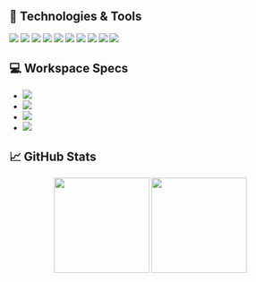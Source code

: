 ## 🚀 Technologies & Tools 
![](https://img.shields.io/badge/React-informational?style=for-the-square&logo=react&logoColor=ffffff&color=066d89)
![](https://img.shields.io/badge/TypeScript-informational?style=for-the-square&logo=typescript&logoColor=ffffff&color=007acc)
![](https://img.shields.io/badge/JavaScript-323330?style=for-the-square&logo=javascript&logoColor=F7DF1E)
![](https://img.shields.io/badge/HTML-informational?style=for-square&logo=html5&logoColor=ffffff&color=E44D26)
![](https://img.shields.io/badge/Sass-CC6699?style=for-square&logo=sass&logoColor=white)
![](https://img.shields.io/badge/PostgreSQL-informational?style=for-square&logo=postgresql&logoColor=ffffff&color=336791)
![](https://img.shields.io/badge/MySQL-informational?style=for-square&logo=mysql&logoColor=ffffff&color=007D7D)
![](https://img.shields.io/badge/VS%20Code-informational?style=flat-square&logo=visual-studio-code&logoColor=white&color=007acc)
![](https://img.shields.io/badge/GIT-E44C30?style=for-the-square&logo=git&logoColor=white)
![](https://img.shields.io/badge/Ubuntu-E95420?style=for-square&logo=ubuntu&logoColor=white)

## 💻 Workspace Specs
- ![](https://img.shields.io/badge/NVIDIA-RTX3060-76B900?style=for-the-square&logo=nvidia&logoColor=white)
- ![](https://img.shields.io/badge/AMD-Ryzen_5_5600H-ED1C24?style=for-the-square&logo=amd&logoColor=white)
- ![](https://img.shields.io/badge/Windows-HP_OMEN_15-0078D6?style=for-the-square&logo=windows&logoColor=white)
- ![](https://img.shields.io/badge/Apple-MacBook_Pro_2012-999999?style=for-the-square&logo=apple&logoColor=white)

## 📈 GitHub Stats
<div align="center">
  <img height="170em" src="https://github-readme-stats.vercel.app/api?username=ra1n-xd&layout=compact&show_icons=true&theme=white&icon_color=2a84ea&hide_border=true&bg_color=00000000&text_color=2a84ea" />
  <img height="170em" src="https://github-readme-stats.vercel.app/api/top-langs/?username=ra1n-xd&layout=compact&theme=white&icon_color=2a84ea&hide_border=true&bg_color=00000000&text_color=2a84ea" />
</div>

<!--
https://github.com/Ileriayo/markdown-badges
style=for-the-square
-->

